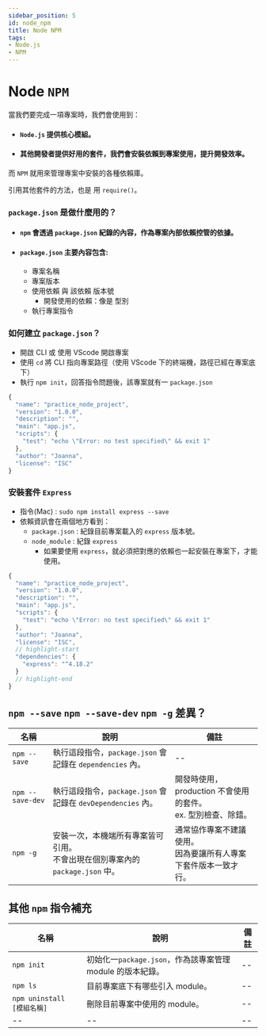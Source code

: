 ```yaml
---
sidebar_position: 5
id: node_npm
title: Node NPM
tags:
- Node.js
- NPM
---
```


# Node `NPM`

當我們要完成一項專案時，我們會使用到：
- #### `Node.js` 提供核心模組。
- #### 其他開發者提供好用的套件，我們會安裝依賴到專案使用，提升開發效率。

而 `NPM` 就用來管理專案中安裝的各種依賴庫。

引用其他套件的方法，也是 用 `require()`。

### `package.json` 是做什麼用的？
- #### `npm` 會透過 `package.json` 紀錄的內容，作為專案內部依賴控管的依據。
- #### `package.json` 主要內容包含:
    - 專案名稱
    - 專案版本
    - 使用依賴 與 該依賴 版本號
        - 開發使用的依賴：像是 型別
    - 執行專案指令
### 如何建立 `package.json`？
- 開啟 CLI 或 使用 VScode 開啟專案
- 使用 `cd` 將 CLI 指向專案路徑（使用 VScode 下的終端機，路徑已經在專案底下）
- 執行 `npm init`，回答指令問題後，該專案就有一 `package.json`

```js title="package.json"
{
  "name": "practice_node_project",
  "version": "1.0.0",
  "description": "",
  "main": "app.js",
  "scripts": {
    "test": "echo \"Error: no test specified\" && exit 1"
  },
  "author": "Joanna",
  "license": "ISC"
}
```

### 安裝套件 `Express`

- 指令(Mac) : `sudo npm install express --save`
- 依賴資訊會在兩個地方看到：
    - `package.json` : 紀錄目前專案載入的 `express` 版本號。
    - `node_module`  : 紀錄 `express`
        - 如果要使用 `express`，就必須把對應的依賴也一起安裝在專案下，才能使用。

```js title="package.json"
{
  "name": "practice_node_project",
  "version": "1.0.0",
  "description": "",
  "main": "app.js",
  "scripts": {
    "test": "echo \"Error: no test specified\" && exit 1"
  },
  "author": "Joanna",
  "license": "ISC",
  // highlight-start
  "dependencies": {
    "express": "^4.18.2"
  }
  // highlight-end
}

```


## `npm --save` `npm --save-dev` `npm -g` 差異？

|名稱             |說明|備註|
|--              |--|--|
|`npm --save`     |執行這段指令，`package.json` 會記錄在 `dependencies` 內。|--|
|`npm --save-dev`|執行這段指令，`package.json` 會記錄在 `devDependencies` 內。|開發時使用，production 不會使用的套件。<br/>ex. 型別檢查、除錯。|
|`npm -g`        |安裝一次，本機端所有專案皆可引用。<br/>不會出現在個別專案內的 `package.json` 中。|通常協作專案不建議使用。<br/>因為要讓所有人專案下套件版本一致才行。|

## 其他 `npm` 指令補充

|名稱                      |說明|備註|
|--                       |--|--|
|`npm init`               |初始化一`package.json`，作為該專案管理 module 的版本紀錄。|--|
|`npm ls`                 |目前專案底下有哪些引入 module。|--|
|`npm uninstall [模組名稱]`|刪除目前專案中使用的 module。|--|
|--                       |--|--|